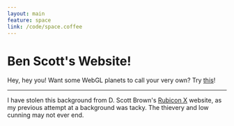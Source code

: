 ```yaml
---
layout: main
feature: space
link: /code/space.coffee
---
```


Ben Scott's Website!
====================

Hey, hey you! Want some WebGL planets to call your very own?
Try [this][]!

---

I have stolen this background from D. Scott Brown's [Rubicon X][] website,
as my previous attempt at a background was tacky.
The thievery and low cunning may not ever end.

<!--
I Play Music!

<iframe width="100%" height="128" scrolling="no" frameborder="no" src="https://w.soundcloud.com/player/?url=https%3A//api.soundcloud.com/tracks/208285401&amp;auto_play=false&amp;hide_related=false&amp;show_comments=true&amp;show_user=true&amp;show_reposts=false&amp;visual=true"></iframe>
-->


[this]: <https://github.com/evan-erdos/webgl-solarsystem/archive/1.0.0.tar.gz>
[rubicon x]: <http://www.marathonrubicon.com/>


